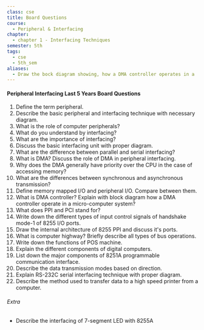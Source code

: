 ```yaml
---
class: cse
title: Board Questions
course:
  - Peripheral & Interfacing
chapter:
  - chapter 1 - Interfacing Techniques
semester: 5th
tags:
  - cse
  - 5th_sem
aliases:
  - Draw the bock diagram showing, how a DMA controller operates in a
---
```

#### Peripheral Interfacing Last 5 Years Board Questions

1. Define the term peripheral.
2. Describe the basic peripheral and interfacing technique with necessary diagram.
3. What is the role of computer peripherals?
4. What do you understand by interfacing?
5. What are the importance of interfacing?
6. Discuss the basic interfacing unit with proper diagram.
7. What are the difference between parallel and serial interfacing?
8. What is DMA? Discuss the role of DMA in peripheral interfacing.
9. Why does the DMA generally have priority over the CPU in the case of accessing memory?
10. What are the differences between synchronous and asynchronous transmission?
11. Define memory mapped I/O and peripheral I/O. Compare between them.
12. What is DMA controller? Explain with block diagram how a DMA controller operate in a micro-computer system?
13. What does PPI and PCI stand for? 
14. Write down the different types of input control signals of handshake mode-1 of 8255 I/O ports.
15. Draw the internal architecture of 8255 PPI and discuss it's ports.
16. What is computer highway? Briefly describe all types of bus operations.
17. Write down the functions of POS machine.
18. Explain the different components of digital computers.
19. List down the major components of 8251A programmable communication interface.
20. Describe the data transmission modes based on direction.
21. Explain RS-232C serial interfacing technique with proper diagram.
22. Describe the method used to transfer data to a high speed printer from a computer.

###### Extra

- Describe the interfacing of 7-segment LED with 8255A